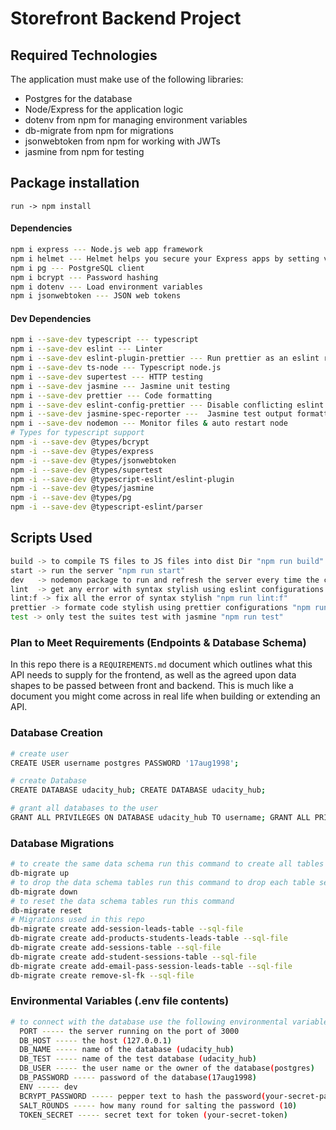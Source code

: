 # Storefront Backend Project



## Required Technologies
The application must make use of the following libraries:
- Postgres for the database
- Node/Express for the application logic
- dotenv from npm for managing environment variables
- db-migrate from npm for migrations
- jsonwebtoken from npm for working with JWTs
- jasmine from npm for testing

## Package installation
``
run -> npm install 
``
#### Dependencies
```sh
npm i express --- Node.js web app framework
npm i helmet --- Helmet helps you secure your Express apps by setting various HTTP headers
npm i pg --- PostgreSQL client
npm i bcrypt --- Password hashing
npm i dotenv --- Load environment variables
npm i jsonwebtoken --- JSON web tokens
```
#### Dev Dependencies
```sh
npm i --save-dev typescript --- typescript
npm i --save-dev eslint --- Linter
npm i --save-dev eslint-plugin-prettier --- Run prettier as an eslint rule
npm i --save-dev ts-node --- Typescript node.js
npm i --save-dev supertest --- HTTP testing
npm i --save-dev jasmine --- Jasmine unit testing
npm i --save-dev prettier --- Code formatting
npm i --save-dev eslint-config-prettier --- Disable conflicting eslint rules
npm i --save-dev jasmine-spec-reporter ---  Jasmine test output formatting
npm i --save-dev nodemon --- Monitor files & auto restart node
# Types for typescript support
npm -i --save-dev @types/bcrypt
npm -i --save-dev @types/express
npm -i --save-dev @types/jsonwebtoken
npm -i --save-dev @types/supertest
npm -i --save-dev @typescript-eslint/eslint-plugin
npm -i --save-dev @types/jasmine
npm -i --save-dev @types/pg
npm -i --save-dev @typescript-eslint/parser
```


## Scripts Used
```sh
build -> to compile TS files to JS files into dist Dir "npm run build"
start -> run the server "npm run start"
dev   -> nodemon package to run and refresh the server every time the code changed and saved "npm run dev"
lint  -> get any error with syntax stylish using eslint configurations "npm run lint"
lint:f -> fix all the error of syntax stylish "npm run lint:f"
prettier -> formate code stylish using prettier configurations "npm run prettier"
test -> only test the suites test with jasmine "npm run test"
```


###  Plan to Meet Requirements (Endpoints & Database Schema)

In this repo there is a `REQUIREMENTS.md` document which outlines what this API needs to supply for the frontend, as well as the agreed upon data shapes to be passed between front and backend. This is much like a document you might come across in real life when building or extending an API. 

###  Database Creation

```sh
# create user
CREATE USER username postgres PASSWORD '17aug1998';

# create Database
CREATE DATABASE udacity_hub; CREATE DATABASE udacity_hub;

# grant all databases to the user
GRANT ALL PRIVILEGES ON DATABASE udacity_hub TO username; GRANT ALL PRIVILEGES ON DATABASE udacity_hub TO username;
```

### Database Migrations
```sh
# to create the same data schema run this command to create all tables 
db-migrate up
# to drop the data schema tables run this command to drop each table separately
db-migrate down
# to reset the data schema tables run this command
db-migrate reset
# Migrations used in this repo
db-migrate create add-session-leads-table --sql-file
db-migrate create add-products-students-leads-table --sql-file
db-migrate create add-sessions-table --sql-file
db-migrate create add-student-sessions-table --sql-file
db-migrate create add-email-pass-session-leads-table --sql-file
db-migrate create remove-sl-fk --sql-file


```

### Environmental Variables (.env file contents)
```sh
# to connect with the database use the following environmental variables
  PORT ----- the server running on the port of 3000
  DB_HOST ----- the host (127.0.0.1)
  DB_NAME ----- name of the database (udacity_hub)
  DB_TEST ----- name of the test database (udacity_hub)
  DB_USER ----- the user name or the owner of the database(postgres)
  DB_PASSWORD ----- password of the database(17aug1998)
  ENV ----- dev
  BCRYPT_PASSWORD ----- pepper text to hash the password(your-secret-password)
  SALT_ROUNDS ----- how many round for salting the password (10)
  TOKEN_SECRET ----- secret text for token (your-secret-token)

```
  


